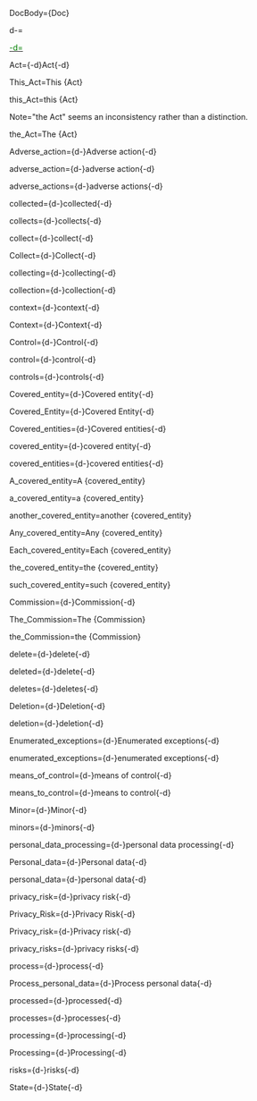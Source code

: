 DocBody=<!DOCTYPE html><html><title>{PageName}</title><style>ol {list-style-type: decimal;} ol ol {list-style-type: lower-alpha;} ol ol ol {list-style-type: decimal;} ol ol ol ol {list-style-type: upper-alpha;} ol ol ol ol ol {list-style-type: lower-roman;} ol ol ol ol ol ol {list-style-type: upper-roman;} ol ol ol ol ol ol ol {list-style-type: lower-alpha;}</style><body>{Doc}

d-=<a href="https://github.com/CommonAccord/Org/blob/master/Doc/{PageName}"><font color="green">

-d=</font></a>

Act={-d}Act{-d}

This_Act=This {Act}

this_Act=this {Act}

Note="the Act" seems an inconsistency rather than a distinction. 

the_Act=The {Act}

Adverse_action={d-}Adverse action{-d}

adverse_action={d-}adverse action{-d}

adverse_actions={d-}adverse actions{-d}

collected={d-}collected{-d}

collects={d-}collects{-d}

collect={d-}collect{-d}

Collect={d-}Collect{-d}

collecting={d-}collecting{-d}

collection={d-}collection{-d}

context={d-}context{-d}

Context={d-}Context{-d}

Control={d-}Control{-d}

control={d-}control{-d}

controls={d-}controls{-d}

Covered_entity={d-}Covered entity{-d}

Covered_Entity={d-}Covered Entity{-d}

Covered_entities={d-}Covered entities{-d}

covered_entity={d-}covered entity{-d}

covered_entities={d-}covered entities{-d}

A_covered_entity=A {covered_entity}

a_covered_entity=a {covered_entity}

another_covered_entity=another {covered_entity}

Any_covered_entity=Any {covered_entity}

Each_covered_entity=Each {covered_entity}

the_covered_entity=the {covered_entity}

such_covered_entity=such {covered_entity}

Commission={d-}Commission{-d}

The_Commission=The {Commission}

the_Commission=the {Commission}

delete={d-}delete{-d}

deleted={d-}delete{-d}

deletes={d-}deletes{-d}

Deletion={d-}Deletion{-d}

deletion={d-}deletion{-d}

Enumerated_exceptions={d-}Enumerated exceptions{-d}

enumerated_exceptions={d-}enumerated exceptions{-d}

means_of_control={d-}means of control{-d}

means_to_control={d-}means to control{-d}

Minor={d-}Minor{-d}

minors={d-}minors{-d}

personal_data_processing={d-}personal data processing{-d}

Personal_data={d-}Personal data{-d}

personal_data={d-}personal data{-d}

privacy_risk={d-}privacy risk{-d}

Privacy_Risk={d-}Privacy Risk{-d}

Privacy_risk={d-}Privacy risk{-d}

privacy_risks={d-}privacy risks{-d}

process={d-}process{-d}

Process_personal_data={d-}Process personal data{-d}

processed={d-}processed{-d}

processes={d-}processes{-d}

processing={d-}processing{-d}

Processing={d-}Processing{-d}

risks={d-}risks{-d}

State={d-}State{-d}